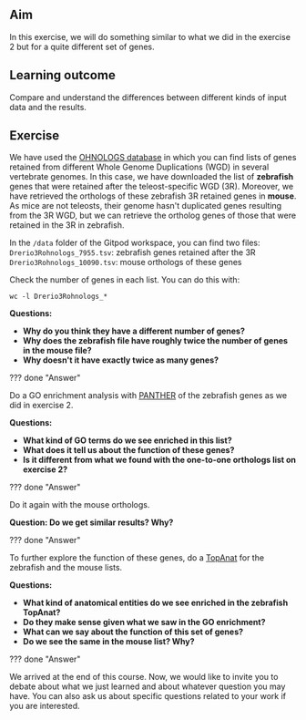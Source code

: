## Aim

In this exercise, we will do something similar to what we did in the exercise 2 but for a quite different set of genes.

## Learning outcome

Compare and understand the differences between different kinds of input data and the results.

## Exercise

We have used the [OHNOLOGS database](http://ohnologs.curie.fr/) in which you can find lists of genes retained from different Whole Genome Duplications (WGD) in several vertebrate genomes. In this case, we have downloaded the list of **zebrafish** genes that were retained after the teleost-specific WGD (3R). Moreover, we have retrieved the orthologs of these zebrafish 3R retained genes in **mouse**. As mice are not teleosts, their genome hasn't duplicated genes resulting from the 3R WGD, but we can retrieve the ortholog genes of those that were retained in the 3R in zebrafish.

In the `/data` folder of the Gitpod workspace, you can find two files:
`Drerio3Rohnologs_7955.tsv`: zebrafish genes retained after the 3R
`Drerio3Rohnologs_10090.tsv`: mouse orthologs of these genes

Check the number of genes in each list. You can do this with:
```
wc -l Drerio3Rohnologs_*
```

**Questions:**

* **Why do you think they have a different number of genes?**
* **Why does the zebrafish file have roughly twice the number of genes in the mouse file?**
* **Why doesn't it have exactly twice as many genes?**

??? done "Answer"


Do a GO enrichment analysis with [PANTHER](https://www.pantherdb.org/) of the zebrafish genes as we did in exercise 2.

**Questions:**

* **What kind of GO terms do we see enriched in this list?**
* **What does it tell us about the function of these genes?**
* **Is it different from what we found with the one-to-one orthologs list on exercise 2?**

??? done "Answer"


Do it again with the mouse orthologs.

**Question: Do we get similar results? Why?**

??? done "Answer"


To further explore the function of these genes, do a [TopAnat](https://www.bgee.org/analysis/top-anat/) for the zebrafish and the mouse lists.

**Questions:**

* **What kind of anatomical entities do we see enriched in the zebrafish TopAnat?**
* **Do they make sense given what we saw in the GO enrichment?**
* **What can we say about the function of this set of genes?**
* **Do we see the same in the mouse list? Why?**

??? done "Answer"


We arrived at the end of this course. Now, we would like to invite you to debate about what we just learned and about whatever question you may have. You can also ask us about specific questions related to your work if you are interested.
